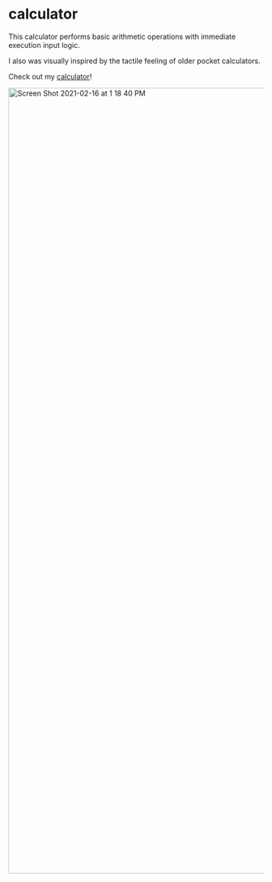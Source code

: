 # calculator
This calculator performs basic arithmetic operations with immediate execution input logic.

I also was visually inspired by the tactile feeling of older pocket calculators.

Check out my [calculator](https://codepen.io/geoffbuell/full/qBqbbVd)!

<img width="1552" alt="Screen Shot 2021-02-16 at 1 18 40 PM" src="https://user-images.githubusercontent.com/62758875/108106497-051cae80-705c-11eb-8cc0-97e76e0b389f.png">

